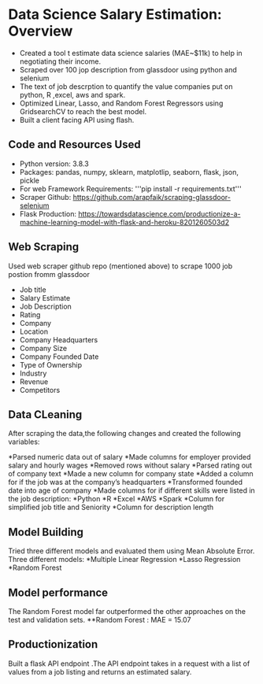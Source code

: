 # Data Science Salary Estimation: Overview 
* Created a tool t estimate data science salaries (MAE~$11k) to help in negotiating their income.
* Scraped over 100 jop description from glassdoor using python and selenium
* The text of job descrption to quantify the value  companies put on python, R ,excel, aws and spark.
* Optimized Linear, Lasso, and Random Forest Regressors using GridsearchCV to reach the best model.
* Built a client facing API using flash.

## Code and Resources Used
* Python version: 3.8.3
* Packages: pandas, numpy, sklearn, matplotlip, seaborn, flask, json, pickle
* For web Framework Requirements: '''pip install -r requirements.txt'''
* Scraper Github: https://github.com/arapfaik/scraping-glassdoor-selenium
* Flask Production: https://towardsdatascience.com/productionize-a-machine-learning-model-with-flask-and-heroku-8201260503d2

## Web Scraping 

Used web scraper github repo (mentioned above) to scrape 1000 job postion fromm glassdoor

* Job title
* Salary Estimate
* Job Description
* Rating
* Company
* Location
* Company Headquarters
* Company Size
* Company Founded Date
* Type of Ownership
* Industry
* Revenue
* Competitors

## Data CLeaning

After scraping the data,the following changes and created the following variables:

*Parsed numeric data out of salary
*Made columns for employer provided salary and hourly wages
*Removed rows without salary
*Parsed rating out of company text
*Made a new column for company state
*Added a column for if the job was at the company’s headquarters
*Transformed founded date into age of company
*Made columns for if different skills were listed in the job description:
  *Python
  *R
  *Excel
  *AWS
  *Spark
*Column for simplified job title and Seniority
*Column for description length


## Model Building

Tried three different models and evaluated them using Mean Absolute Error. 
Three different models:
*Multiple Linear Regression 
*Lasso Regression 
*Random Forest


## Model performance

The Random Forest model far outperformed the other approaches on the test and validation sets.
**Random Forest : MAE = 15.07



## Productionization
Built a flask API endpoint .The API endpoint takes in a request with a list of values from a job listing and returns an estimated salary.
